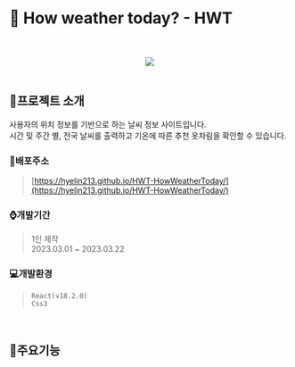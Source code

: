 # :page_with_curl: How weather today? - HWT
<br/>
<div align="center">
<br/>
  <img src="https://user-images.githubusercontent.com/118185282/230308900-bd95a73f-7874-4179-951e-89428e46399f.gif"/>
</div>
<br/>

## :mega:프로젝트 소개
사용자의 위치 정보를 기반으로 하는 날씨 정보 사이트입니다.<br />
시간 및 주간 별, 전국 날씨를 출력하고 기온에 따른 추천 옷차림을 확인할 수 있습니다.
<br/>

### :link:배포주소
> [https://hyelin213.github.io/HWT-HowWeatherToday/](https://hyelin213.github.io/HWT-HowWeatherToday/)

### :watch:개발기간
> 1인 제작<br/>
> 2023.03.01 ~ 2023.03.22

### :computer:개발환경
> `React(v18.2.0)`<br/>
> `Css3`<br/>
<br/>

## :pushpin:주요기능
